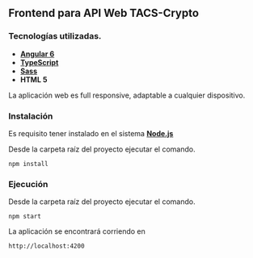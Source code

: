 ## Frontend para API Web TACS-Crypto
### Tecnologías utilizadas.
- **[Angular 6](https://Angular.io/ "Angular")**
- **[TypeScript](https://www.typescriptlang.org/ "TypeScript")**
- **[Sass](https://sass-lang.com/ "Sass")**
- **HTML 5**

La aplicación web es full responsive, adaptable a cualquier dispositivo.
### Instalación
Es requisito tener instalado en el sistema **[Node.js](https://nodejs.org/ "Node.js")**


Desde la carpeta raíz del proyecto ejecutar el comando.

`npm install`

### Ejecución
Desde la carpeta raíz del proyecto ejecutar el comando.

`npm start`

La aplicación se encontrará corriendo en

`http://localhost:4200`
